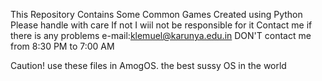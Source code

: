 This Repository Contains Some Common Games Created using Python
Please handle with care
If not I wiil not be responsible for it
Contact me if there is any problems
e-mail:klemuel@karunya.edu.in
DON'T contact me from 8:30 PM to 7:00 AM

Caution! use these files in AmogOS. the best sussy OS in the world